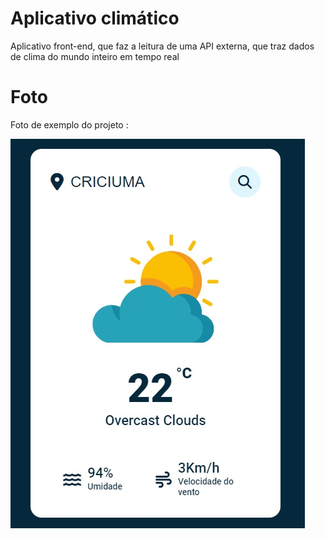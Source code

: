 # Aplicativo climático

Aplicativo front-end, que faz a leitura de uma API externa, que traz dados de clima do mundo inteiro em tempo real



# Foto
Foto de exemplo do projeto :

![foto](foto.jpg)
